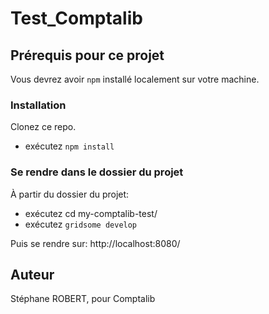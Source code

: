 # Test_Comptalib

## Prérequis pour ce projet

Vous devrez avoir `npm` installé localement sur votre machine.

### Installation

Clonez ce repo.
- exécutez `npm install`

### Se rendre dans le dossier du projet
À partir du dossier du projet:
- exécutez cd my-comptalib-test/
- exécutez `gridsome develop`

Puis se rendre sur: http://localhost:8080/

## Auteur

Stéphane ROBERT, pour Comptalib
